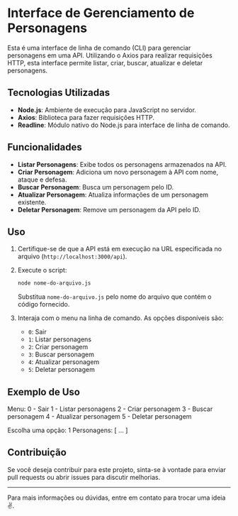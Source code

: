 # Interface de Gerenciamento de Personagens

Esta é uma interface de linha de comando (CLI) para gerenciar personagens em uma API. Utilizando o Axios para realizar requisições HTTP, esta interface permite listar, criar, buscar, atualizar e deletar personagens.

## Tecnologias Utilizadas

- **Node.js**: Ambiente de execução para JavaScript no servidor.
- **Axios**: Biblioteca para fazer requisições HTTP.
- **Readline**: Módulo nativo do Node.js para interface de linha de comando.

## Funcionalidades

- **Listar Personagens**: Exibe todos os personagens armazenados na API.
- **Criar Personagem**: Adiciona um novo personagem à API com nome, ataque e defesa.
- **Buscar Personagem**: Busca um personagem pelo ID.
- **Atualizar Personagem**: Atualiza informações de um personagem existente.
- **Deletar Personagem**: Remove um personagem da API pelo ID.

## Uso

1. Certifique-se de que a API está em execução na URL especificada no arquivo (`http://localhost:3000/api`).

2. Execute o script:

    ```bash
    node nome-do-arquivo.js
    ```

    Substitua `nome-do-arquivo.js` pelo nome do arquivo que contém o código fornecido.

3. Interaja com o menu na linha de comando. As opções disponíveis são:

    - `0`: Sair
    - `1`: Listar personagens
    - `2`: Criar personagem
    - `3`: Buscar personagem
    - `4`: Atualizar personagem
    - `5`: Deletar personagem

## Exemplo de Uso

Menu:
0 - Sair
1 - Listar personagens
2 - Criar personagem
3 - Buscar personagem
4 - Atualizar personagem
5 - Deletar personagem

Escolha uma opção: 1
Personagens: [ ... ]

## Contribuição

Se você deseja contribuir para este projeto, sinta-se à vontade para enviar pull requests ou abrir issues para discutir melhorias.

---

Para mais informações ou dúvidas, entre em contato para trocar uma ideia ✌️.

